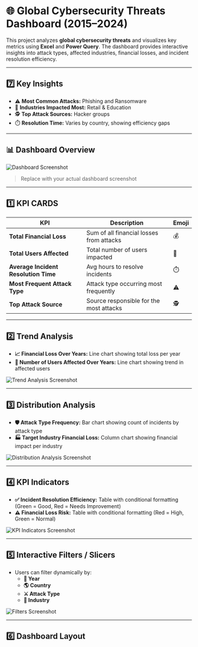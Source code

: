 # 🌐 Global Cybersecurity Threats Dashboard (2015–2024)

This project analyzes **global cybersecurity threats** and visualizes key metrics using **Excel** and **Power Query**. The dashboard provides interactive insights into attack types, affected industries, financial losses, and incident resolution efficiency.  

---

## **7️⃣ Key Insights**

- ⚠️ **Most Common Attacks:** Phishing and Ransomware  
- 🏢 **Industries Impacted Most:** Retail & Education  
- 🕵️ **Top Attack Sources:** Hacker groups  
- ⏱️ **Resolution Time:** Varies by country, showing efficiency gaps
---

## **📊 Dashboard Overview**

![Dashboard Screenshot](path/to/your-dashboard-screenshot.png)  
> Replace with your actual dashboard screenshot

---

## **1️⃣ KPI CARDS**

| KPI | Description | Emoji |
|-----|------------|-------|
| **Total Financial Loss** | Sum of all financial losses from attacks | 💰 |
| **Total Users Affected** | Total number of users impacted | 👥 |
| **Average Incident Resolution Time** | Avg hours to resolve incidents | ⏱️ |
| **Most Frequent Attack Type** | Attack type occurring most frequently | ⚠️ |
| **Top Attack Source** | Source responsible for the most attacks | 🕵️ |

---

## **2️⃣ Trend Analysis**

- **📈 Financial Loss Over Years:** Line chart showing total loss per year  
- **👤 Number of Users Affected Over Years:** Line chart showing trend in affected users  

![Trend Analysis Screenshot](path/to/trend-analysis.png)

---

## **3️⃣ Distribution Analysis**

- **🛡️ Attack Type Frequency:** Bar chart showing count of incidents by attack type  
- **🏭 Target Industry Financial Loss:** Column chart showing financial impact per industry  

![Distribution Analysis Screenshot](path/to/distribution-analysis.png)

---

## **4️⃣ KPI Indicators**

- **✅ Incident Resolution Efficiency:** Table with conditional formatting (Green = Good, Red = Needs Improvement)  
- **⚠️ Financial Loss Risk:** Table with conditional formatting (Red = High, Green = Normal)  

![KPI Indicators Screenshot](path/to/kpi-indicators.png)

---

## **5️⃣ Interactive Filters / Slicers**

- Users can filter dynamically by:
  - **📅 Year**  
  - **🌎 Country**  
  - **⚔️ Attack Type**  
  - **🏢 Industry**  

![Filters Screenshot](path/to/filters.png)

---

## **6️⃣ Dashboard Layout**  

